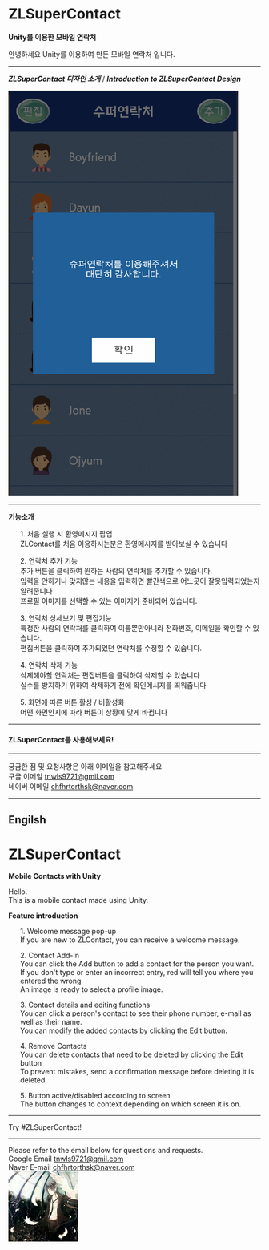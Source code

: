# ZLSuperContact
**Unity를 이용한 모바일 연락처**

안녕하세요
Unity를 이용하여 만든 모바일 연락처 입니다.

***
***ZLSuperContact 디자인 소개*** / ***Introduction to ZLSuperContact Design***

![switch](./Image/GIF.gif)

***
**기능소개**
<ul>1. 처음 실행 시 환영메시지 팝업<br>
ZLContact를 처음 이용하시는분은 환영메시지를 받아보실 수 있습니다<br>
</ul>

<ul>2. 연락처 추가 기능<br>
 추가 버튼을 클릭하여 원하는 사람의 연락처를 추가할 수 있습니다.<br>
 입력을 안하거나 맞지않는 내용을 입력하면 빨간색으로 어느곳이 잘못입력되었는지 알려줍니다<br>
 프로필 이미지를 선택할 수 있는 이미지가 준비되어 있습니다.
 </ul>

<ul>3. 연락처 상세보기 및 편집기능<br>
특정한 사람의 연락처를 클릭하여 이름뿐만아니라 전화번호, 이메일을 확인할 수 있습니다.<br>
편집버튼을 클릭하여 추가되었던 연락처를 수정할 수 있습니다.<br>
</ul>

<ul>4. 연락처 삭제 기능<br>
삭제해야할 연락처는 편집버튼을 클릭하여 삭제할 수 있습니다 <br>
실수를 방지하기 위하여 삭제하기 전에 확인메시지를 띄워줍니다 <br>
 </ul>

 <ul>5. 화면에 따른 버튼 활성 / 비활성화 <br>
 어떤 화면인지에 따라 버튼이 상황에 맞게 바뀝니다<br>
 </ul>

***

#### ZLSuperContact를 사용해보세요!

***

궁금한 점 및 요청사항은 아래 이메일을 참고해주세요<br>
구글 이메일 tnwls9721@gmil.com<br>
네이버 이메일 chfhrtorthsk@naver.com<br>

***
## Engilsh

# ZLSuperContact
**Mobile Contacts with Unity**

Hello. <br>
This is a mobile contact made using Unity. <br>

**Feature introduction**
<ul>1. Welcome message pop-up <br>
If you are new to ZLContact, you can receive a welcome message.<br>
</ul>

<ul>2. Contact Add-In<br>
You can click the Add button to add a contact for the person you want.<br>
If you don't type or enter an incorrect entry, red will tell you where you entered the wrong<br>
An image is ready to select a profile image.<br>
</ul>

<ul>3. Contact details and editing functions<br>
You can click a person's contact to see their phone number, e-mail as well as their name.<br>
You can modify the added contacts by clicking the Edit button.<br>
</ul>

<ul>4. Remove Contacts <br>
You can delete contacts that need to be deleted by clicking the Edit button <br>
To prevent mistakes, send a confirmation message before deleting it is deleted <br>
</ul>

<ul>5. Button active/disabled according to screen <br>
The button changes to context depending on which screen it is on.<br>
</ul>

***

Try #ZLSuperContact!

***

Please refer to the email below for questions and requests.<br>
Google Email tnwls9721@gmil.com<br>
Naver E-mail chfhrtorthsk@naver.com<br>
![anima](./Image/anima.png)